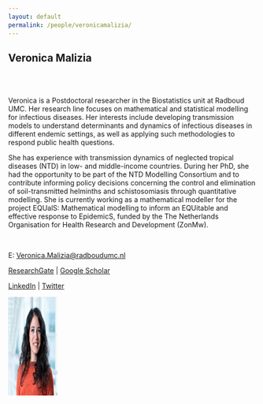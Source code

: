 ```yaml
---
layout: default
permalink: /people/veronicamalizia/
---
```


<h2>Veronica Malizia</h2>

<div class="row">
    <div class="col-8">
        <br>
        <br>
      <p>Veronica is a Postdoctoral researcher in the Biostatistics unit at Radboud UMC. Her research line focuses on mathematical and statistical modelling for infectious diseases. Her interests include developing transmission models to understand determinants and dynamics of infectious diseases in different endemic settings, as well as applying such methodologies to respond public health questions. </p>
      <p> She has experience with transmission dynamics of neglected tropical diseases (NTD) in low- and middle-income countries. During her PhD, she had the opportunity to be part of the NTD Modelling Consortium and to contribute informing policy decisions concerning the control and elimination of soil-transmitted helminths and schistosomiasis through quantitative modelling. 
        She is currently working as a mathematical modeller for the project EQUalS: Mathematical modelling to inform an EQUitable and effective response to EpidemicS, funded by the The Netherlands Organisation for Health Research and Development (ZonMw).
        </p>
        <br>
        <p>E: <a href="mailto:#">Veronica.Malizia@radboudumc.nl</a></p>
        <p><a href="https://www.researchgate.net/profile/Veronica_Malizia">ResearchGate</a>  | 
          <a href="https://scholar.google.com/citations?user=grUb3xMAAAAJ&hl=it">Google Scholar</a></p>
        <p><a href="https://www.linkedin.com/in/veronica-malizia-561285160/">LinkedIn</a>  | 
          <a href="https://twitter.com/VeronicaMalizia">Twitter</a></p>     
    </div>
    <div class="col-4">
        <img class="card-img-top" src="/assets/pictures/Veronica.jpg" alt="" width="100" height="200"/>
    </div>
</div>

